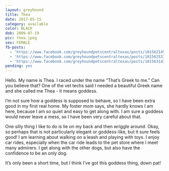 ```yaml
---
layout: greyhound
title: Thea
date: 2017-05-15
category: available
color: BLACK
dob: 2009-07-19
pic: thea.jpeg
sex: FEMALE
fb-posts:
  - 'https://www.facebook.com/greyhoundpetscentraltexas/posts/10156214543303572:0'
  - 'https://www.facebook.com/greyhoundpetscentraltexas/posts/10156253179383572'
  - 'https://www.facebook.com/greyhoundpetscentraltexas/posts/10156314248588572:0'
pending: yes
---
```


Hello.  My name is Thea. I raced under the name “That’s Greek to me.”  Can you believe that?  One of the vet techs said I needed a beautiful Greek name and she called me Thea - it means goddess.  

I’m not sure how a goddess is supposed to behave, so I have been extra good in my first real home.  My foster mom says, she hardly knows I am here, because I am so quiet and easy to get along with.  I am sure a goddess would never leave  a mess, so I have been very careful about that.

One silly thing I like to do is lie on my back and then wriggle around.  Okay, so perhaps that is not particularly elegant or goddess-like, but it sure feels good!  I am learning about walking on a leash and playing with toys.  I enjoy car rides, especially when the car ride leads to the pet store where I meet many admirers.  I get along with the other dogs, but also have the confidence to be an only dog.   

It’s only been a short time, but I think I’ve got this goddess thing, down pat!
